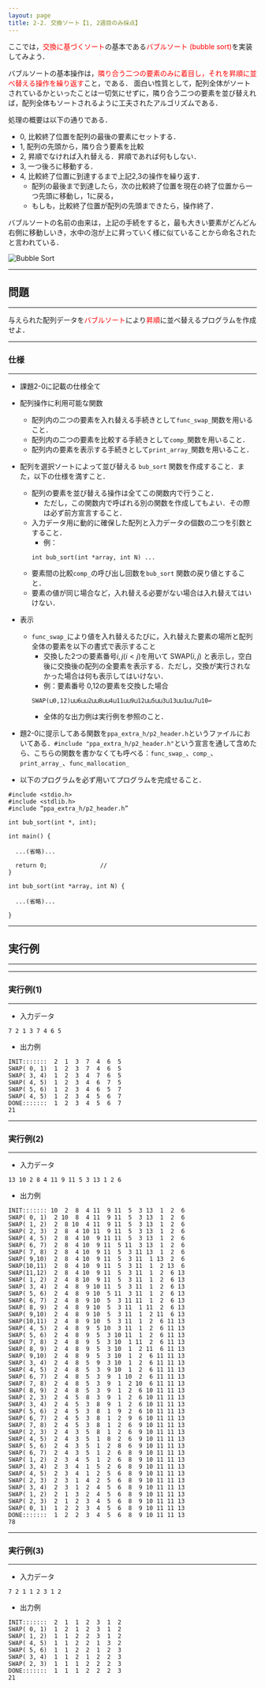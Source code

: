 ```yaml
---
layout: page
title: 2-2. 交換ソート【1, 2週目のみ採点】
---
```



ここでは，<font color="red">交換に基づくソート</font>の基本である<font color="red">バブルソート (bubble sort)</font>を実装してみよう．

バブルソートの基本操作は，<font color="red">隣り合う二つの要素のみに着目し，それを昇順に並べ替える操作を繰り返す</font>こと，である．
面白い性質として，配列全体がソートされているかといったことは一切気にせずに，隣り合う二つの要素を並び替えれば，配列全体もソートされるように工夫されたアルゴリズムである．


処理の概要は以下の通りである．

- 0, 比較終了位置を配列の最後の要素にセットする．
- 1, 配列の先頭から，隣り合う要素を比較
- 2, 昇順でなければ入れ替える．昇順であれば何もしない．
- 3, 一つ後ろに移動する．
- 4, 比較終了位置に到達するまで上記2,3の操作を繰り返す．
	- 配列の最後まで到達したら，次の比較終了位置を現在の終了位置から一つ先頭に移動し，1に戻る，
	- もしも，比較終了位置が配列の先頭まできたら，操作終了．

バブルソートの名前の由来は，上記の手続をすると，最も大きい要素がどんどん右側に移動しいき，水中の泡が上に昇っていく様に似ていることから命名されたと言われている．

![Bubble Sort](https://i.imgur.com/T0Is25O.png)

---
## 問題
---

与えられた配列データを<font color="red">バブルソート</font>により<font color="red">昇順</font>に並べ替えるプログラムを作成せよ．

---
### 仕様
---

- 課題2-0に記載の仕様全て

- 配列操作に利用可能な関数
  - 配列内の二つの要素を入れ替える手続きとして`func_swap_`関数を用いること．
  - 配列内の二つの要素を比較する手続きとして`comp_`関数を用いること．
  - 配列内の要素を表示する手続きとして`print_array_`関数を用いること．

- 配列を選択ソートによって並び替える `bub_sort` 関数を作成すること．また，以下の仕様を満すこと．
  - 配列の要素を並び替える操作は全てこの関数内で行うこと．
    - ただし，この関数内で呼ばれる別の関数を作成してもよい．その際は必ず前方宣言すること．
  - 入力データ用に動的に確保した配列と入力データの個数の二つを引数とすること．
    - 例：
    ```
    int bub_sort(int *array, int N) ...
    ```
  - 要素間の比較`comp_`の呼び出し回数を`bub_sort` 関数の戻り値とすること．
  - 要素の値が同じ場合など，入れ替える必要がない場合は入れ替えてはいけない．

- 表示
  - `func_swap_`により値を入れ替えるたびに，入れ替えた要素の場所と配列全体の要素を以下の書式で表示すること
    - 交換した2つの要素番号$i,j(i<j)$を用いて SWAP$(i,j)$ と表示し，空白後に交換後の配列の全要素を表示する．ただし，交換が実行されなかった場合は何も表示してはいけない．
  	- 例：要素番号 0,12の要素を交換した場合
    ```
    SWAP(⊔0,12)⊔⊔6⊔⊔2⊔⊔8⊔⊔4⊔11⊔⊔9⊔12⊔⊔5⊔⊔3⊔13⊔⊔1⊔⊔7⊔10↩︎
    ```
    - 全体的な出力例は実行例を参照のこと．

- 題2-0に提示してある関数を`ppa_extra_h/p2_header.h`というファイルにおいてある．`#include "ppa_extra_h/p2_header.h"`という宣言を通して含めたら、こちらの関数を書かなくても呼べる：`func_swap_`、`comp_`、`print_array_`、`func_mallocation_`

- 以下のプログラムを必ず用いてプログラムを完成せること．

```
#include <stdio.h>
#include <stdlib.h>
#include “ppa_extra_h/p2_header.h”

int bub_sort(int *, int);

int main() {

  ...(省略)...

  return 0;               //
}

int bub_sort(int *array, int N) {

  ...(省略)...

}
```


---
## 実行例
---
---
### 実行例(1)
---
- 入力データ
```
7 2 1 3 7 4 6 5
```
- 出力例
```
INIT:::::::  2  1  3  7  4  6  5
SWAP( 0, 1)  1  2  3  7  4  6  5
SWAP( 3, 4)  1  2  3  4  7  6  5
SWAP( 4, 5)  1  2  3  4  6  7  5
SWAP( 5, 6)  1  2  3  4  6  5  7
SWAP( 4, 5)  1  2  3  4  5  6  7
DONE:::::::  1  2  3  4  5  6  7
21
```


---
### 実行例(2)
---
- 入力データ
```
13 10 2 8 4 11 9 11 5 3 13 1 2 6
```
- 出力例
```
INIT::::::: 10  2  8  4 11  9 11  5  3 13  1  2  6
SWAP( 0, 1)  2 10  8  4 11  9 11  5  3 13  1  2  6
SWAP( 1, 2)  2  8 10  4 11  9 11  5  3 13  1  2  6
SWAP( 2, 3)  2  8  4 10 11  9 11  5  3 13  1  2  6
SWAP( 4, 5)  2  8  4 10  9 11 11  5  3 13  1  2  6
SWAP( 6, 7)  2  8  4 10  9 11  5 11  3 13  1  2  6
SWAP( 7, 8)  2  8  4 10  9 11  5  3 11 13  1  2  6
SWAP( 9,10)  2  8  4 10  9 11  5  3 11  1 13  2  6
SWAP(10,11)  2  8  4 10  9 11  5  3 11  1  2 13  6
SWAP(11,12)  2  8  4 10  9 11  5  3 11  1  2  6 13
SWAP( 1, 2)  2  4  8 10  9 11  5  3 11  1  2  6 13
SWAP( 3, 4)  2  4  8  9 10 11  5  3 11  1  2  6 13
SWAP( 5, 6)  2  4  8  9 10  5 11  3 11  1  2  6 13
SWAP( 6, 7)  2  4  8  9 10  5  3 11 11  1  2  6 13
SWAP( 8, 9)  2  4  8  9 10  5  3 11  1 11  2  6 13
SWAP( 9,10)  2  4  8  9 10  5  3 11  1  2 11  6 13
SWAP(10,11)  2  4  8  9 10  5  3 11  1  2  6 11 13
SWAP( 4, 5)  2  4  8  9  5 10  3 11  1  2  6 11 13
SWAP( 5, 6)  2  4  8  9  5  3 10 11  1  2  6 11 13
SWAP( 7, 8)  2  4  8  9  5  3 10  1 11  2  6 11 13
SWAP( 8, 9)  2  4  8  9  5  3 10  1  2 11  6 11 13
SWAP( 9,10)  2  4  8  9  5  3 10  1  2  6 11 11 13
SWAP( 3, 4)  2  4  8  5  9  3 10  1  2  6 11 11 13
SWAP( 4, 5)  2  4  8  5  3  9 10  1  2  6 11 11 13
SWAP( 6, 7)  2  4  8  5  3  9  1 10  2  6 11 11 13
SWAP( 7, 8)  2  4  8  5  3  9  1  2 10  6 11 11 13
SWAP( 8, 9)  2  4  8  5  3  9  1  2  6 10 11 11 13
SWAP( 2, 3)  2  4  5  8  3  9  1  2  6 10 11 11 13
SWAP( 3, 4)  2  4  5  3  8  9  1  2  6 10 11 11 13
SWAP( 5, 6)  2  4  5  3  8  1  9  2  6 10 11 11 13
SWAP( 6, 7)  2  4  5  3  8  1  2  9  6 10 11 11 13
SWAP( 7, 8)  2  4  5  3  8  1  2  6  9 10 11 11 13
SWAP( 2, 3)  2  4  3  5  8  1  2  6  9 10 11 11 13
SWAP( 4, 5)  2  4  3  5  1  8  2  6  9 10 11 11 13
SWAP( 5, 6)  2  4  3  5  1  2  8  6  9 10 11 11 13
SWAP( 6, 7)  2  4  3  5  1  2  6  8  9 10 11 11 13
SWAP( 1, 2)  2  3  4  5  1  2  6  8  9 10 11 11 13
SWAP( 3, 4)  2  3  4  1  5  2  6  8  9 10 11 11 13
SWAP( 4, 5)  2  3  4  1  2  5  6  8  9 10 11 11 13
SWAP( 2, 3)  2  3  1  4  2  5  6  8  9 10 11 11 13
SWAP( 3, 4)  2  3  1  2  4  5  6  8  9 10 11 11 13
SWAP( 1, 2)  2  1  3  2  4  5  6  8  9 10 11 11 13
SWAP( 2, 3)  2  1  2  3  4  5  6  8  9 10 11 11 13
SWAP( 0, 1)  1  2  2  3  4  5  6  8  9 10 11 11 13
DONE:::::::  1  2  2  3  4  5  6  8  9 10 11 11 13
78
```


---
### 実行例(3)
---
- 入力データ
```
7 2 1 1 2 3 1 2
```
- 出力例
```
INIT:::::::  2  1  1  2  3  1  2
SWAP( 0, 1)  1  2  1  2  3  1  2
SWAP( 1, 2)  1  1  2  2  3  1  2
SWAP( 4, 5)  1  1  2  2  1  3  2
SWAP( 5, 6)  1  1  2  2  1  2  3
SWAP( 3, 4)  1  1  2  1  2  2  3
SWAP( 2, 3)  1  1  1  2  2  2  3
DONE:::::::  1  1  1  2  2  2  3
21
```
